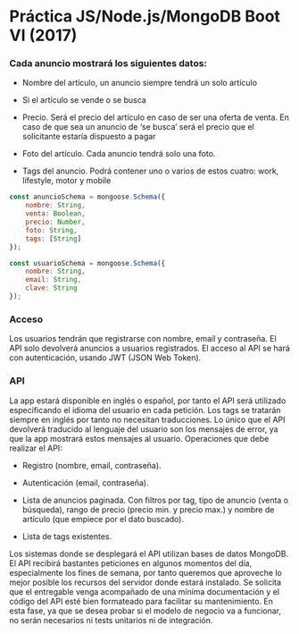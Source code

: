 # Práctica JS/Node.js/MongoDB Boot VI (2017)

### Cada anuncio mostrará los siguientes datos:

* Nombre del artículo, un anuncio siempre tendrá un solo artículo

* Si el artículo se vende o se busca

* Precio. Será el precio del artículo en caso 
de ser una oferta de venta. En caso de que
sea un anuncio de ‘se busca’ será el precio que el solicitante estaría dispuesto a
pagar

* Foto del artículo. Cada anuncio tendrá solo una foto.

* Tags del anuncio. Podrá contener uno o varios de estos cuatro: work, lifestyle, motor
y mobile

```js
const anuncioSchema = mongoose.Schema({
    nombre: String,
    venta: Boolean,
    precio: Number,
    foto: String,
    tags: [String]
});

const usuarioSchema = mongoose.Schema({
    nombre: String,
    email: String,
    clave: String
});
```

### Acceso

Los usuarios tendrán que registrarse con nombre, email y contraseña.  El API solo devolverá
anuncios a usuarios registrados.
El acceso al API se hará con autenticación, usando JWT (JSON Web Token).


### API

La app estará disponible en inglés o español, por tanto el API será utilizado especificando el idioma del usuario en cada petición. Los tags se tratarán siempre en inglés por tanto no necesitan traducciones. Lo único que el API devolverá traducido al lenguaje del usuario son los mensajes de error, ya que la app mostrará estos mensajes al usuario.
Operaciones que debe realizar el API:

* Registro (nombre, email, contraseña).

* Autenticación (email, contraseña).

* Lista de anuncios paginada. Con filtros por tag, tipo de anuncio (venta o búsqueda), rango de precio (precio min. y precio max.) y nombre de artículo (que empiece por el dato buscado).

* Lista de tags existentes.

Los sistemas donde se desplegará el API utilizan bases de datos MongoDB.
El API recibirá bastantes peticiones en algunos momentos del día, especialmente los fines de semana, por tanto queremos que aproveche lo mejor posible los recursos del servidor donde estará instalado.
Se solicita que el entregable venga acompañado de una mínima documentación y el código del API esté bien formateado para facilitar su mantenimiento. En esta fase, ya que se desea probar si el modelo de negocio va a funcionar, no serán necesarios ni tests unitarios ni de integración.


